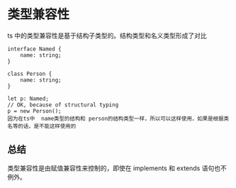 # 类型兼容性

ts 中的类型兼容性是基于结构子类型的。结构类型和名义类型形成了对比

```
interface Named {
    name: string;
}

class Person {
    name: string;
}

let p: Named;
// OK, because of structural typing
p = new Person();
因为在ts中  name类型的结构和 person的结构类型一样，所以可以这样使用，如果是根据类名等的话，是不能这样使用的
```

## 总结

类型兼容性是由赋值兼容性来控制的，即使在 implements 和 extends 语句也不例外。
